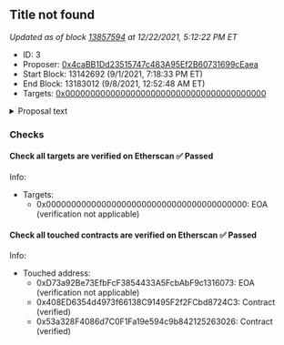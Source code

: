 ## Title not found

_Updated as of block [13857594](https://etherscan.io/block/13857594) at 12/22/2021, 5:12:22 PM ET_

- ID: 3
- Proposer: [0x4caBB1Dd23515747c483A95Ef2B60731699cEaea](https://etherscan.io/address/0x4caBB1Dd23515747c483A95Ef2B60731699cEaea)
- Start Block: 13142692 (9/1/2021, 7:18:33 PM ET)
- End Block: 13183012 (9/8/2021, 12:52:48 AM ET)
- Targets: [0x0000000000000000000000000000000000000000](https://etherscan.io/address/0x0000000000000000000000000000000000000000#code)

<details>
  <summary>Proposal text</summary>

> ""
</details>

### Checks
#### Check all targets are verified on Etherscan ✅ Passed
  




Info:
- Targets:
    - 0x0000000000000000000000000000000000000000: EOA (verification not applicable)

#### Check all touched contracts are verified on Etherscan ✅ Passed
  




Info:
- Touched address:
    - 0xD73a92Be73EfbFcF3854433A5FcbAbF9c1316073: EOA (verification not applicable)
    - 0x408ED6354d4973f66138C91495F2f2FCbd8724C3: Contract (verified)
    - 0x53a328F4086d7C0F1Fa19e594c9b842125263026: Contract (verified)
